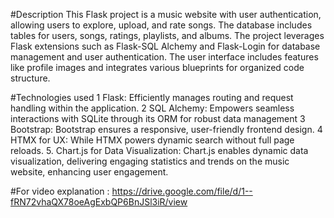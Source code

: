 #Description
This Flask project is a music website with user authentication, allowing users to explore, upload, and rate songs. 
The database includes tables for users, songs, ratings, playlists, and albums. The project leverages Flask 
extensions such as Flask-SQL Alchemy and Flask-Login for database management and user authentication. The 
user interface includes features like profile images and integrates various blueprints for organized code 
structure.

#Technologies used
1 Flask: Efficiently manages routing and request handling within the application.
2 SQL Alchemy: Empowers seamless interactions with SQLite through its ORM for robust data management 
3 Bootstrap: Bootstrap ensures a responsive, user-friendly frontend design.
4 HTMX for UX: While HTMX powers dynamic search without full page reloads.
5. Chart.js for Data Visualization: Chart.js enables dynamic data visualization, delivering engaging statistics 
and trends on the music website, enhancing user engagement.

#For video explanation : https://drive.google.com/file/d/1--fRN72vhaQX78oeAgExbQP6BnJSl3iR/view
